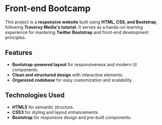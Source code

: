# Front-end Bootcamp

This project is a **responsive website** built using **HTML, CSS, and Bootstrap**, following **Traversy Media's tutorial**. It serves as a hands-on learning experience for mastering **Twitter Bootstrap** and front-end development principles.

## Features
- **Bootstrap-powered layout** for responsiveness and modern UI components.
- **Clean and structured design** with interactive elements.
- **Organized codebase** for easy customization and scalability.

## Technologies Used
- **HTML5** for semantic structure.
- **CSS3** for styling and layout enhancements.
- **Bootstrap** for responsive design and pre-built components.
